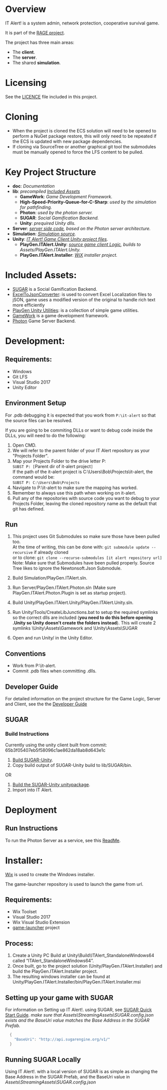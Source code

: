 # Overview 
IT Alert! is a system admin, network protection, cooperative survival game.

It is part of the [RAGE project](http://rageproject.eu/).

The project has three main areas: 
- The **client**.
- The **server**.
- The shared **simulation**.

# Licensing
See the [LICENCE](LICENCE.md) file included in this project.

# Cloning
- When the project is cloned the ECS solution will need to be opened to perform a NuGet package restore, this will only need to be repeated if the ECS is updated with new package dependencies.
- If cloning via SourceTree or another graphical git tool the submodules must be manually opened to force the LFS content to be pulled.

# Key Project Structure
- **doc**: *Documentation*
- **lib**: *precompiled [Included Assets](#Included-Assets)* 
  - **GameWork**: *Game Development Framework.*  
  - **High-Speed-Priority-Queue-for-C-Sharp**: *used by the simulation for pathfinding.*
  - **Photon**: *used by the photon server.*
  - **SUGAR**: *Social Gamification Backend.*
  - **Unity**: *prequired Unity dlls.*
- **Server**: *[server side code](Server/README.md), based on the Photon server architecture.*
- **Simulation**: *[Simulation source](Simulation/README.md).*
- **Unity**: *[IT Alert! Game Client Unity project files](Unity/README.md).*
  - **PlayGen.ITAlert.Unity**: *[source game client Logic](Unity/PlayGen.ITAlert.Unity/README.md), builds to Assets/PlayGen.ITAlert.Unity.*
  - **PlayGen.ITAlert.Installer**: *[WiX](http://wixtoolset.org/) installer project.*

# Included Assets:
- [SUGAR](http://www.sugarengine.org/) is a Social Gamification Backend.
- [ExcelToJsonConverter](https://github.com/Benzino/ExcelToJsonConverter): is used to convert Excel Localization files to jSON, game uses a modified version of the original to handle rich text more efficiently
- [PlayGen Unity Utilities](https://github.com/playgen/unity-utilities): is a collection of simple game utilities.
- [GameWork](https://github.com/JaredGG/GameWork.Unity) is a game development framework. 
- [Photon](https://www.photonengine.com/en/OnPremise) Game Server Backend.

# Development:
## Requirements:
- Windows
- Git LFS
- Visual Studio 2017
- Unity Editor

## Environment Setup
For .pdb debugging it is expected that you work from `P:\it-alert` so that the source files can be resolved.

If you are going to be commiting DLLs or want to debug code inside the DLLs, you will need to do the following:

1. Open CMD.
2. We will refer to the parent folder of your IT Alert repository as your "Projects Folder".
3. Map your Projects Folder to the drive letter P:  
`SUBST P: [`Parent dir of it-alert project`]`  
If the path of the it-alert project is C:\Users\Bob\Projects\it-alert, the command would be:  
`SUBST P: C:\Users\Bob\Projects`
3. Navigate to P:\it-alert to make sure the mapping has worked.
4. Remember to always use this path when working on it-alert.
5. Pull any of the repositories with source code you want to debug to your Projects Folder, leaving the cloned repository name as the default that git has defined.

## Run
1. This project uses Git Submodules so make sure those have been pulled too.  
At the time of writing, this can be done with: `git submodule update --recursive` if already cloned  
or to clone: `git clone --recurse-submodules [it alert repository url]`  
Note: Make sure that Submodules have been pulled properly. Source Tree likes to ignore the Newtonsoft.Json Submodule.

2. Build Simulation/PlayGen.ITAlert.sln.

3. Run Server/PlayGen.ITAlert.Photon.sln (Make sure PlayGen.ITAlert.Photon.Plugin is set as startup project).

4. Build Unity/PlayGen.ITAlert.Unity/PlayGen.ITAlert.Unity.sln.

5. Run Unity/Tools/CreateLibJunctions.bat to setup the required symlinks so the correct dlls are included (**you need to do this before opening .Unity so Unity doesn't create the folders instead**). This will create 2 symlinks \Unity\Assets\Gamework and \Unity\Assets\SUGAR

6. Open and run Unity/ in the Unity Editor.


## Conventions
- Work from P:\it-alert.
- Commit .pdb files when committing .dlls.

## Developer Guide
For detailed information on the project structure for the Game Logic, Server and Client, see the the [Developer Guide](docs/guides/DeveloperGuide.md)

## SUGAR
### Build Instructions
Currently using the unity client built from commit: 65b3f05407eb5f58096c1ae862da18ab8d643e1c

1. [Build SUGAR-Unity](https://docs.sugarengine.org/unity-client/tutorials/build-instructions.html).
2. Copy build output of SUGAR-Unity build to lib/SUGAR/bin.

OR

1. [Build the SUGAR-Unity unitypackage](https://docs.sugarengine.org/unity-client/tutorials/build-instructions.html).
2. Import into IT Alert.

# Deployment
## Run Instructions
To run the Photon Server as a service, see this [ReadMe](Server/deploy/README.md).

# Installer:
[Wix](http://wixtoolset.org/) is used to create the Windows installer.

The game-launcher repository is used to launch the game from url.

## Requirements:
- Wix Toolset
- Visual Studio 2017
- Wix Visual Studio Extension
- [game-launcher](https://gitlab.com/playgen/game-launcher) project

## Process:
1. Create a Unity PC Build at Unity\Build\ITAlert_StandaloneWindows64 called “ITAlert_StandaloneWindows64”.
2. Once built, go to the project solution (Unity/PlayGen.ITAlert.Installer) and build the PlayGen.ITAlert.Installer project.
3. The resulting windows installer can be found at Unity/PlayGen.ITAlert.Installer/bin/PlayGen.ITAlert.Installer.msi

## Setting up your game with SUGAR
For information on Setting up IT Alert!. using SUGAR, see [SUGAR Quick Start Guide](http://api.sugarengine.org/v1/unity-client/tutorials/quick-start.html). *make sure that Assets\StreamingAssets\SUGAR.config.json exists and the BaseUri value matches the Base Address in the SUGAR Prefab.* 

``` c#
  {
    "BaseUri": "http://api.sugarengine.org/v1/"
  }
````

## Running SUGAR Locally
Using IT Alert!. with a local version of SUGAR is as simple as changing the Base Address in the SUGAR Prefab, and the BaseUri value in *Assets\StreamingAssets\SUGAR.config.json*